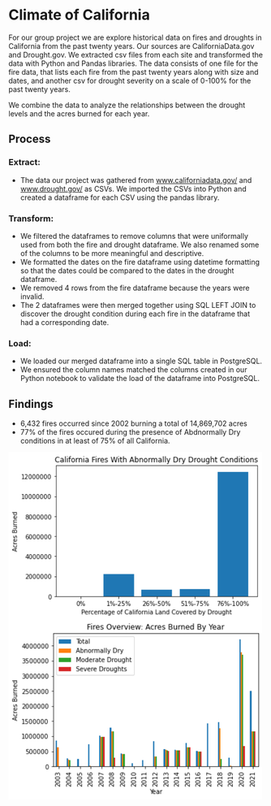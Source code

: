 <h1>Climate of California</h1>

For our group project we are explore historical data on fires and droughts in California from the past twenty years. Our sources are CaliforniaData.gov and Drought.gov. We extracted csv files from each site and transformed the data with Python and Pandas libraries. The data consists of one file for the fire data, that lists each fire from the past twenty years along with size and dates, and another csv for drought severity on a scale of 0-100% for the past twenty years. 

We combine the data to analyze the relationships between the drought levels and the acres burned for each year.

## Process

### Extract:
* The data our project was gathered from www.californiadata.gov/ and www.drought.gov/ as CSVs. We imported the CSVs into Python and created a dataframe for each CSV using the pandas library.

### Transform:
* We filtered the dataframes to remove columns that were uniformally used from both the fire and drought dataframe. We also renamed some of the columns to be more meaningful and descriptive.
* We formatted the dates on the fire dataframe using datetime formatting so that the dates could be compared to the dates in the drought dataframe.
* We removed 4 rows from the fire dataframe because the years were invalid.
* The 2 dataframes were then merged together using SQL LEFT JOIN to discover the drought condition during each fire in the dataframe that had a corresponding date.

### Load:
* We loaded our merged dataframe into a single SQL table in PostgreSQL.
* We ensured the column names matched the columns created in our Python notebook to validate the load of the dataframe into PostgreSQL.

## Findings
* 6,432 fires occurred since 2002 burning a total of 14,869,702 acres
* 77% of the fires occured during the presence of Abdnormally Dry conditions in at least of 75% of all California.

<img align="center" src="Images/California Fires and Drought Conditions.png" width="500" />
<img align="center" src="Images/Fires Overview.png" width="500" />
